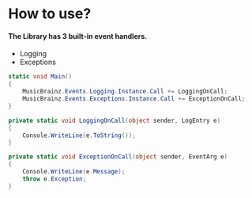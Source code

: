 # <a name="using"></a> How to use?

#### The Library has 3 built-in event handlers.

 - Logging
 - Exceptions

```c# 
static void Main()
{
    MusicBrainz.Events.Logging.Instance.Call += LoggingOnCall;
    MusicBrainz.Events.Exceptions.Instance.Call += ExceptionOnCall;
}

private static void LoggingOnCall(object sender, LogEntry e)
{
    Console.WriteLine(e.ToString());
}

private static void ExceptionOnCall(object sender, EventArg e)
{
    Console.WriteLine(e.Message);
    throw e.Exception;
}
```




